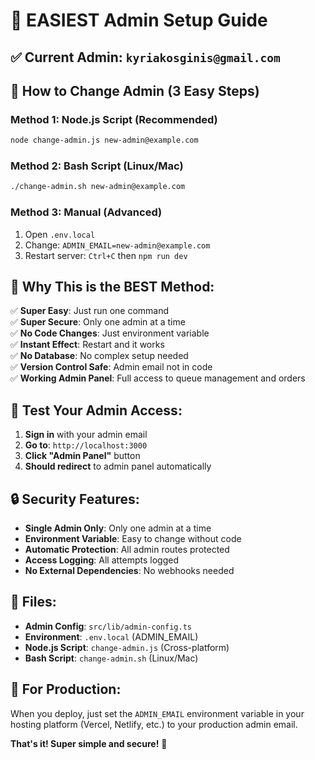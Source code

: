# 🔐 EASIEST Admin Setup Guide

## ✅ **Current Admin:** `kyriakosginis@gmail.com`

## 🚀 **How to Change Admin (3 Easy Steps)**

### **Method 1: Node.js Script (Recommended)**
```bash
node change-admin.js new-admin@example.com
```

### **Method 2: Bash Script (Linux/Mac)**
```bash
./change-admin.sh new-admin@example.com
```

### **Method 3: Manual (Advanced)**
1. Open `.env.local`
2. Change: `ADMIN_EMAIL=new-admin@example.com`
3. Restart server: `Ctrl+C` then `npm run dev`

## 🎯 **Why This is the BEST Method:**

✅ **Super Easy**: Just run one command  
✅ **Super Secure**: Only one admin at a time  
✅ **No Code Changes**: Just environment variable  
✅ **Instant Effect**: Restart and it works  
✅ **No Database**: No complex setup needed  
✅ **Version Control Safe**: Admin email not in code  
✅ **Working Admin Panel**: Full access to queue management and orders  

## 🧪 **Test Your Admin Access:**

1. **Sign in** with your admin email
2. **Go to**: `http://localhost:3000`
3. **Click "Admin Panel"** button
4. **Should redirect** to admin panel automatically

## 🔒 **Security Features:**

- **Single Admin Only**: Only one admin at a time
- **Environment Variable**: Easy to change without code
- **Automatic Protection**: All admin routes protected
- **Access Logging**: All attempts logged
- **No External Dependencies**: No webhooks needed

## 📁 **Files:**

- **Admin Config**: `src/lib/admin-config.ts`
- **Environment**: `.env.local` (ADMIN_EMAIL)
- **Node.js Script**: `change-admin.js` (Cross-platform)
- **Bash Script**: `change-admin.sh` (Linux/Mac)

## 🚀 **For Production:**

When you deploy, just set the `ADMIN_EMAIL` environment variable in your hosting platform (Vercel, Netlify, etc.) to your production admin email.

**That's it! Super simple and secure!** 🎉
